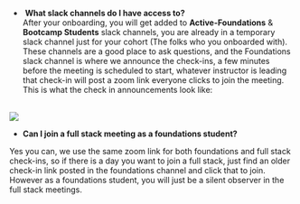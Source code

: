 -  **What slack channels do I have access to?**\
  After your onboarding, you will get added to **Active-Foundations** & **Bootcamp Students** slack channels, you are already in a temporary slack channel just for your cohort (The folks who you onboarded with).  These channels are a good place to ask questions, and the Foundations slack channel is where we announce the check-ins, a few minutes before the meeting is scheduled to start, whatever instructor is leading that check-in will post a zoom link everyone clicks to join the meeting. \
  This is what the check in announcements look like:

\
![](https://lh7-us.googleusercontent.com/OnDttxJEM4Ao4FnbhGgXq5HH2fRi5iO8QVSYqeGKHkRfIHMWMLjC01GdgFW_b2WLGqKbe1WJXHagUMS_PnBKs0EHgSbg7PFUKRv7ilyYXdpomAAgdYJQvGO0PjhpkwAqGO4aEuA8e6j7l8j0zlZevCQ)

- **Can I join a full stack meeting as a foundations student?**

Yes you can, we use the same zoom link for both foundations and full stack check-ins, so if there is a day you want to join a full stack, just find an older check-in link posted in the foundations channel and click that to join. However as a foundations student, you will just be a silent observer in the full stack meetings.
